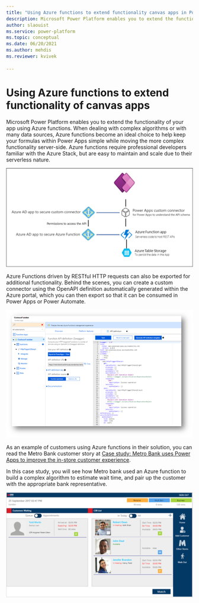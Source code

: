```yaml
---
title: "Using Azure functions to extend functionality canvas apps in Power Apps  | Microsoft Docs"
description: Microsoft Power Platform enables you to extend the functionality of your app using Azure functions. Azure functions are an ideal choice to move more complex functionality server-side.
author: slaouist
ms.service: power-platform
ms.topic: conceptual
ms.date: 06/20/2021
ms.author: mehdis
ms.reviewer: kvivek
  
---
```

# Using Azure functions to extend functionality of canvas apps 

Microsoft Power Platform enables you to extend the functionality of your app using Azure functions. When dealing with complex algorithms or with many data sources, Azure functions become an ideal choice to help keep your formulas within Power Apps simple while moving the more complex functionality server-side. Azure functions require professional developers familiar with the Azure Stack, but are easy to maintain and scale due to their serverless nature.

![Using Azure functions with Power Apps](./media/azurefunctionarch.png)

Azure Functions driven by RESTful HTTP requests can also be exported for additional functionality. Behind the scenes, you can create a custom connector using the OpenAPI definition automatically generated within the Azure portal, which you can then export so that it can be consumed in Power Apps or Power Automate.


![Using Azure function](./media/azurefunction.png)

As an example of customers using Azure functions in their solution, you can read the Metro Bank customer story at [Case study: Metro Bank uses Power Apps to improve the in-store customer experience](https://powerapps.microsoft.com/blog/metro-bank-customer-greet-app/). 

In this case study, you will see how Metro bank used an Azure function to build a complex algorithm to estimate wait time, and pair up the customer with the appropriate bank representative.

![Azure function used by customer](./media/MetroBank2.png)
